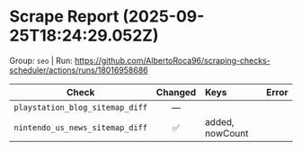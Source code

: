 # Scrape Report (2025-09-25T18:24:29.052Z)

Group: `seo`  |  Run: https://github.com/AlbertoRoca96/scraping-checks-scheduler/actions/runs/18016958686

| Check | Changed | Keys | Error |
|---|:---:|:--|:--|
| `playstation_blog_sitemap_diff` | — |  |  |
| `nintendo_us_news_sitemap_diff` | ✅ | added, nowCount |  |
